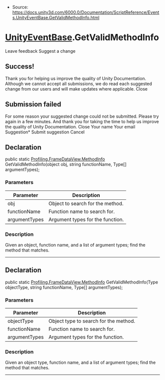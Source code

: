 * Source: https://docs.unity3d.com/6000.0/Documentation/ScriptReference/Events.UnityEventBase.GetValidMethodInfo.html

#  [UnityEventBase](https://docs.unity3d.com/6000.0/Documentation/ScriptReference/Events.UnityEventBase.html).GetValidMethodInfo
Leave feedback
Suggest a change
## Success!
Thank you for helping us improve the quality of Unity Documentation. Although we cannot accept all submissions, we do read each suggested change from our users and will make updates where applicable.
Close
## Submission failed
For some reason your suggested change could not be submitted. Please <a>try again</a> in a few minutes. And thank you for taking the time to help us improve the quality of Unity Documentation.
Close
Your name Your email Suggestion* Submit suggestion
Cancel
## Declaration
public static [Profiling.FrameDataView.MethodInfo](https://docs.unity3d.com/6000.0/Documentation/ScriptReference/Profiling.FrameDataView.MethodInfo.html) GetValidMethodInfo(object obj, string functionName, Type[] argumentTypes); 
### Parameters
Parameter | Description  
---|---  
obj | Object to search for the method.  
functionName | Function name to search for.  
argumentTypes | Argument types for the function.  
### Description
Given an object, function name, and a list of argument types; find the method that matches.
* * *
## Declaration
public static [Profiling.FrameDataView.MethodInfo](https://docs.unity3d.com/6000.0/Documentation/ScriptReference/Profiling.FrameDataView.MethodInfo.html) GetValidMethodInfo(Type objectType, string functionName, Type[] argumentTypes); 
### Parameters
Parameter | Description  
---|---  
objectType | Object type to search for the method.  
functionName | Function name to search for.  
argumentTypes | Argument types for the function.  
### Description
Given an object type, function name, and a list of argument types; find the method that matches.
* * *
